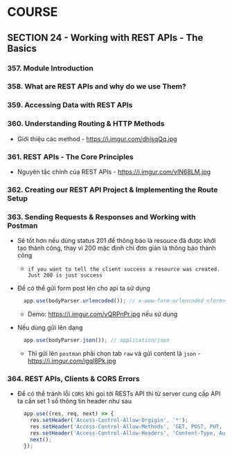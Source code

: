 # COURSE

## SECTION 24 - Working with REST APIs - The Basics

### 357. Module Introduction
### 358. What are REST APIs and why do we use Them?
### 359. Accessing Data with REST APIs

### 360. Understanding Routing & HTTP Methods

- Giới thiệu các method - https://i.imgur.com/dhjsqQq.jpg 

### 361. REST APIs - The Core Principles 

- Nguyên tắc chính của REST APIs - https://i.imgur.com/vIN68LM.jpg 

### 362. Creating our REST API Project & Implementing the Route Setup 

### 363. Sending Requests & Responses and Working with Postman

- Sẽ tốt hơn nếu dùng status 201 để thông báo là resouce đã được khởi tạo thành công, thay vì 200 mặc định chỉ đơn giản là thông báo thành công
  - `if you want to tell the client success a resource was created. Just 200 is just success`

- Để có thể gửi form post lên cho api ta sử dụng
  ```javascript
    app.use(bodyParser.urlencoded()); // x-www-form-urlencoded <form>
  ```
    - Demo: https://i.imgur.com/vQRPnPr.jpg nếu sử dụng 

- Nếu dùng gửi lên dạng
  ```javascript
    app.use(bodyParser.json()); // application/json
  ```
    - Thì gửi lên `postman` phải chọn tab `raw` và gửi content là `json` - https://i.imgur.com/igql8Pk.jpg 

### 364. REST APIs, Clients & CORS Errors

- Để có thể tránh lỗi `CORS` khi gọi tới RESTs API thì từ server cung cấp API ta cần set 1 số thông tin header như sau
  ```javascript
    app.use((res, req, next) => {
      res.setHeader('Access-Control-Allow-Orgigin', '*');
      res.setHeader('Access-Control-Allow-Methods', 'GET, POST, PUT, PATCH, DELETE');
      res.setHeader('Access-Control-Allow-Headers', 'Content-Type, Authorization');
      next();
    });
  ```

